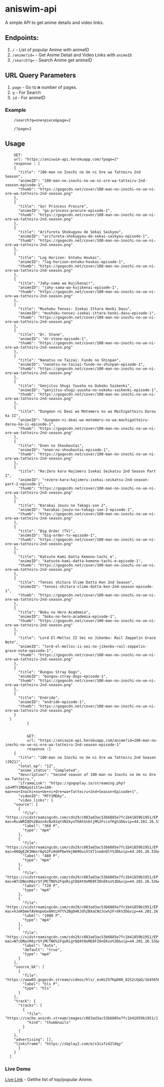 # aniswim-api

A simple API to get anime details and video links.


## Endpoints:

1. `/` - List of popular Anime with animeID
2. `/anime?id=` - Get Anime Detail and Video Links with `animeID`
3. `/search?q=` - Search Anime get animeID

## URL Query Parameters

1. `page` - Go to <b>n</b> number of pages.
2.  `q` - For Search
3. `id` - For animeID

### Example
		
		/search?q=one+piece&page=2

		/?page=2

## Usage
		GET:
		url: "https://aniswim-api.herokuapp.com/?page=2"
		response : [
	    {
	      "title": "100-man no Inochi no Ue ni Ore wa Tatteiru 2nd Season",
	      "animeID": "100-man-no-inochi-no-ue-ni-ore-wa-tatteiru-2nd-season-episode-1",
	      "thumb": "https://gogocdn.net/cover/100-man-no-inochi-no-ue-ni-ore-wa-tatteiru-2nd-season.png"
	    },
	    {
	      "title": "Go! Princess Precure",
	      "animeID": "go-princess-precure-episode-1",
	      "thumb": "https://gogocdn.net/cover/100-man-no-inochi-no-ue-ni-ore-wa-tatteiru-2nd-season.png"
	    },
	    {
	      "title": "Arifureta Shokugyou de Sekai Saikyou",
	      "animeID": "arifureta-shokugyou-de-sekai-saikyou-episode-1",
	      "thumb": "https://gogocdn.net/cover/100-man-no-inochi-no-ue-ni-ore-wa-tatteiru-2nd-season.png"
	    },
	    {
	      "title": "Log Horizon: Entaku Houkai",
	      "animeID": "log-horizon-entaku-houkai-episode-1",
	      "thumb": "https://gogocdn.net/cover/100-man-no-inochi-no-ue-ni-ore-wa-tatteiru-2nd-season.png"
	    },
	    {
	      "title": "Jahy-sama wa Kujikenai!",
	      "animeID": "jahy-sama-wa-kujikenai-episode-1",
	      "thumb": "https://gogocdn.net/cover/100-man-no-inochi-no-ue-ni-ore-wa-tatteiru-2nd-season.png"
	    },
	    {
	      "title": "Mushoku Tensei: Isekai Ittara Honki Dasu",
	      "animeID": "mushoku-tensei-isekai-ittara-honki-dasu-episode-1",
	      "thumb": "https://gogocdn.net/cover/100-man-no-inochi-no-ue-ni-ore-wa-tatteiru-2nd-season.png"
	    },
	    {
	      "title": "Dr. Stone",
	      "animeID": "dr-stone-episode-1",
	      "thumb": "https://gogocdn.net/cover/100-man-no-inochi-no-ue-ni-ore-wa-tatteiru-2nd-season.png"
	    },
	    {
	      "title": "Nanatsu no Taizai: Fundo no Shinpan",
	      "animeID": "nanatsu-no-taizai-fundo-no-shinpan-episode-1",
	      "thumb": "https://gogocdn.net/cover/100-man-no-inochi-no-ue-ni-ore-wa-tatteiru-2nd-season.png"
	    },
	    {
	      "title": "Genjitsu Shugi Yuusha no Oukoku Saikenki",
	      "animeID": "genjitsu-shugi-yuusha-no-oukoku-saikenki-episode-1",
	      "thumb": "https://gogocdn.net/cover/100-man-no-inochi-no-ue-ni-ore-wa-tatteiru-2nd-season.png"
	    },
	    {
	      "title": "Dungeon ni Deai wo Motomeru no wa Machigatteiru Darou ka II",
	      "animeID": "dungeon-ni-deai-wo-motomeru-no-wa-machigatteiru-darou-ka-ii-episode-1",
	      "thumb": "https://gogocdn.net/cover/100-man-no-inochi-no-ue-ni-ore-wa-tatteiru-2nd-season.png"
	    },
	    {
	      "title": "Enen no Shouboutai",
	      "animeID": "enen-no-shouboutai-episode-1",
	      "thumb": "https://gogocdn.net/cover/100-man-no-inochi-no-ue-ni-ore-wa-tatteiru-2nd-season.png"
	    },
	    {
	      "title": "Re:Zero kara Hajimeru Isekai Seikatsu 2nd Season Part 2",
	      "animeID": "rezero-kara-hajimeru-isekai-seikatsu-2nd-season-part-2-episode-1",
	      "thumb": "https://gogocdn.net/cover/100-man-no-inochi-no-ue-ni-ore-wa-tatteiru-2nd-season.png"
	    },
	    {
	      "title": "Karakai Jouzu no Takagi-san 2",
	      "animeID": "karakai-jouzu-no-takagi-san-2-episode-1",
	      "thumb": "https://gogocdn.net/cover/100-man-no-inochi-no-ue-ni-ore-wa-tatteiru-2nd-season.png"
	    },
	    {
	      "title": "Big Order (TV)",
	      "animeID": "big-order-tv-episode-1",
	      "thumb": "https://gogocdn.net/cover/100-man-no-inochi-no-ue-ni-ore-wa-tatteiru-2nd-season.png"
	    },
	    {
	      "title": "Katsute Kami Datta Kemono-tachi e",
	      "animeID": "katsute-kami-datta-kemono-tachi-e-episode-1",
	      "thumb": "https://gogocdn.net/cover/100-man-no-inochi-no-ue-ni-ore-wa-tatteiru-2nd-season.png"
	    },
	    {
	      "title": "Tensei shitara Slime Datta Ken 2nd Season",
	      "animeID": "tensei-shitara-slime-datta-ken-2nd-season-episode-1",
	      "thumb": "https://gogocdn.net/cover/100-man-no-inochi-no-ue-ni-ore-wa-tatteiru-2nd-season.png"
	    },
	    {
	      "title": "Boku no Hero Academia",
	      "animeID": "boku-no-hero-academia-episode-1",
	      "thumb": "https://gogocdn.net/cover/100-man-no-inochi-no-ue-ni-ore-wa-tatteiru-2nd-season.png"
	    },
	    {
	      "title": "Lord El-Melloi II Sei no Jikenbo: Rail Zeppelin Grace Note",
	      "animeID": "lord-el-melloi-ii-sei-no-jikenbo-rail-zeppelin-grace-note-episode-1",
	      "thumb": "https://gogocdn.net/cover/100-man-no-inochi-no-ue-ni-ore-wa-tatteiru-2nd-season.png"
	    },
	    {
	      "title": "Bungou Stray Dogs",
	      "animeID": "bungou-stray-dogs-episode-1",
	      "thumb": "https://gogocdn.net/cover/100-man-no-inochi-no-ue-ni-ore-wa-tatteiru-2nd-season.png"
	    },
	    {
	      "title": "Endride",
	      "animeID": "endride-episode-1",
	      "thumb": "https://gogocdn.net/cover/100-man-no-inochi-no-ue-ni-ore-wa-tatteiru-2nd-season.png"
	    }
	  ]
		      }


		      GET:
		      url: "https://aniswim-api.herokuapp.com/anime?id=100-man-no-inochi-no-ue-ni-ore-wa-tatteiru-2nd-season-episode-1"
		      response :[
	    {
	      "title": "100-man no Inochi no Ue ni Ore wa Tatteiru 2nd Season (2021)",
	      "total_ep": "12",
	      "anime_status": "Completed",
	      "description": "Second season of 100-man no Inochi no Ue ni Ore wa Tatteiru.",
	      "iframeLink": "https://gogoplay.io/streaming.php?id=MTY1MDAy&title=100-man+no+Inochi+no+Ue+ni+Ore+wa+Tatteiru+2nd+Season+Episode+1",
	      "videoID": "MTY1MDAy",
	      "video_links": {
		"source": [
		  {
		    "file": "https://vidstreamingcdn.com/cdn29/c083ad3ac53b6885e7fc1b41859b1951/EP.1.v0.1639380621.360p.mp4?mac=RuvWRIQD%2Bazn4cNz02qtVN2kynTOAtGnbtjM%2FccofKg%3D&vip=44.201.26.53&expiry=1645643201752",
		    "label": "360 P",
		    "type": "mp4"
		  },
		  {
		    "file": "https://vidstreamingcdn.com/cdn29/c083ad3ac53b6885e7fc1b41859b1951/EP.1.v0.1639380621.480p.mp4?mac=08QgE2K3Hmsr6p%2FzAG6PbwYmj0A96uiXtkT1veAnQlY%3D&vip=44.201.26.53&expiry=1645643201807",
		    "label": "480 P",
		    "type": "mp4"
		  },
		  {
		    "file": "https://vidstreamingcdn.com/cdn29/c083ad3ac53b6885e7fc1b41859b1951/EP.1.v0.1639380621.720p.mp4?mac=W7cDNxnR6zrSYjMCTNO%2FqoRigt8Q4t0oME0FZ0nEKso%3D&vip=44.201.26.53&expiry=1645643201864",
		    "label": "720 P",
		    "type": "mp4"
		  },
		  {
		    "file": "https://vidstreamingcdn.com/cdn29/c083ad3ac53b6885e7fc1b41859b1951/EP.1.v0.1639380621.1080p.mp4?mac=hJoKbmeTAVmopoGx6HtLHTt%2BgO4KJd%2BXaCWz3cw%2Frdk%3D&vip=44.201.26.53&expiry=1645643202126",
		    "label": "1080 P",
		    "type": "mp4"
		  },
		  {
		    "file": "https://vidstreamingcdn.com/cdn29/c083ad3ac53b6885e7fc1b41859b1951/EP.1.v0.1639380621.720p.mp4?mac=W7cDNxnR6zrSYjMCTNO%2FqoRigt8Q4t0oME0FZ0nEKso%3D&vip=44.201.26.53&expiry=1645643201864",
		    "label": "Auto",
		    "default": "true",
		    "type": "mp4"
		  }
		],
		"source_bk": [
		  {
		    "file": "https://www03.gogocdn.stream/videos/hls/_evHz25fKpD08_82S2cOpQ/1645650477/165002/e96754ea0bddca9b04ddadd74cbce9fa/ep.1.1645587374.m3u8",
		    "label": "hls P",
		    "type": "hls"
		  }
		],
		"track": {
		  "tracks": [
		    {
		      "file": "https://cache.anicdn.stream/images/c083ad3ac53b6885e7fc1b41859b1951/1.vtt",
		      "kind": "thumbnails"
		    }
		  ]
		},
		"advertising": [],
		"linkiframe": "https://sbplay2.com/e/s3ixfzd2l0qy"
	      }
	    }
	  ]

### <a src="https://aniswim-api.herokuapp.com/">Live Demo</a>

<a href="https://aniswim-api.herokuapp.com/">Live Link</a> - Getthe list of top/popular Anime.



